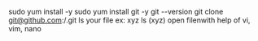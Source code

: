sudo yum install -y
sudo yum install git -y
git --version
git clone git@github.com:<username>/<repository>.git
ls
your file ex: xyz
ls
(xyz) open filenwith help of vi, vim, nano
